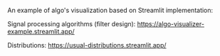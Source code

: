 An example of algo's visualization based on Streamlit implementation:

  Signal processing algorithms (filter design): https://algo-visualizer-example.streamlit.app/
  
  Distributions: https://usual-distributions.streamlit.app/


